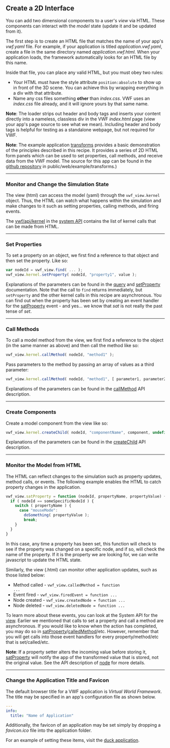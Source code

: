 ## <a name="2d-interface">Create a 2D Interface</a>

You can add two dimensional components to a user's *view* via HTML. These components can interact with the *model* state (update it and be updated from it).

The first step is to create an HTML file that matches the name of your app's *vwf.yaml* file.  For example, if your application is titled *application.vwf.yaml*, create a file in the same directory named *application.vwf.html*. When your application loads, the framework automatically looks for an HTML file by this name.

Inside that file, you can place any valid HTML, but you must obey two rules:

- Your HTML must have the style attribute <code>position:absolute</code> to show up in front of the 3D scene. You can achieve this by wrapping everything in a div with that attribute.
- Name any css files something **other** than *index.css*.  VWF uses an *index.css* file already, and it will ignore yours by that same name.

**Note**: The loader strips out header and body tags and inserts your content directly into a nameless, classless div in the VWF *index.html* page (view your app's page source to see what we mean). Including header and body tags is helpful for testing as a standalone webpage, but not required for VWF. 

**Note**: The example application [transforms](https://demo.virtualworldframework.com/web/example/transforms) provides a basic demonstration of the principles described in this recipe. It provides a series of 2D HTML form panels which can be used to set properties, call methods, and receive data from the VWF model. The source for this app can be found in the [github repository](https://github.com/virtual-world-framework/vwf) in public/web/example/transforms.)

-------------------

### Monitor and Change the Simulation State

The view (html) can access the model (yaml) through the <code>vwf_view.kernel</code> object. Thus, the HTML can watch what happens within the simulation and make changes to it such as setting properties, calling methods, and firing events. 

The [vwf/api/kernel](http://demo.virtual.wf/web/docs/jsdoc/2c8753578a.html) in the [system API](#system-api) contains the list of kernel calls that can be made from HTML.

-------------------

### Set Properties

To set a property on an object, we first find a reference to that object and then set the property.  Like so:

```javascript
var nodeId = vwf_view.find( ... );
vwf_view.kernel.setProperty( nodeId, "property1", value );
```

Explanations of the parameters can be found in the [query](#querying) and [setProperty](http://demo.virtual.wf/web/docs/jsdoc/2c8753578a.html#setProperty) documentation. Note that the call to <code>find</code> returns immediately, but <code>setProperty</code> and the other kernel calls in this recipe are asynchronous. You can find out when the property has been set by creating an event handler for the [satProperty](http://demo.virtual.wf/web/docs/jsdoc/a2d7e1ef81.html#satProperty) event - and yes... we know that *sat* is not really the past tense of *set*.

-------------------

### Call Methods

To call a model method from the view, we first find a reference to the object (in the same manner as above) and then call the method like so:

```javascript
vwf_view.kernel.callMethod( nodeId, "method1" );
```

Pass parameters to the method by passing an array of values as a third parameter: 

```javascript
vwf_view.kernel.callMethod( nodeId, "method1", [ parameter1, parameter2, etc ] );
```

Explanations of the parameters can be found in the [callMethod](http://demo.virtual.wf/web/docs/jsdoc/2c8753578a.html#callMethod)  API description.

-------------------

### Create Components

Create a model component from the view like so:

```javascript
vwf_view.kernel.createChild( nodeId, "componentName", component, undefined, callback );
```

Explanations of the parameters can be found in the [createChild](http://demo.virtual.wf/web/docs/jsdoc/2c8753578a.html#createChild) API description.

-------------------

### Monitor the Model from HTML

The HTML can reflect changes to the simulation such as property updates, method calls, or events. The following example enables the HTML to catch property changes in the application. 

```javascript
vwf_view.satProperty = function (nodeId, propertyName, propertyValue) {
  if ( nodeId == someSpecificNodeId ) {
    switch ( propertyName ) {
      case "mouseMode":
        doSomething( propertyValue );
        break;
    }
  }
}
```

In this case, any time a property has been set, this function will check to see if the property was changed on a specific node, and if so, will check the name of the property. If it is the property we are looking for, we can write javascript to update the HTML state.

Similarly, the view (.html) can monitor other application updates, such as those listed below:

* Method called - <code>vwf_view.calledMethod = function ...</code>
* Event fired - <code>vwf_view.firedEvent = function ...</code>
* Node created - <code>vwf_view.createdNode = function ...</code>
* Node deleted - <code>vwf_view.deletedNode = function ...</code>

To learn more about these events, you can look at the System API for the [view](http://demo.virtual.wf/web/docs/jsdoc/a2d7e1ef81.html). Earlier we mentioned that calls to set a property and call a method are asynchronous. If you would like to know when the action has completed, you may do so in [satProperty](http://demo.virtual.wf/web/docs/jsdoc/a2d7e1ef81.html#satProperty)/[calledMethod](http://demo.virtual.wf/web/docs/jsdoc/a2d7e1ef81.html#calledMethod)/etc.  However, remember that you will get calls into those event handlers for every property/method/etc that is set/called/etc.

**Note**: If a property setter alters the incoming value before storing it, [satProperty](http://demo.virtual.wf/web/docs/jsdoc/a2d7e1ef81.html#satProperty) will notify the app of the transformed value that is stored, not the original value. See the API description of [node](http://demo.virtual.wf/web/docs/jsdoc_cmp/symbols/node.vwf.html) for more details.

-------------------

### Change the Application Title and Favicon

The default browser title for a VWF application is *Virtual World Framework*. The title may be specified in an app's configuration file as shown below. 

```yaml
---
info:
  title: "Name of Application"
```

Additionally, the favicon of an application may be set simply by dropping a *favicon.ico* file into the application folder. 

For an example of setting these items, visit the [duck application](https://demo.virtualworldframework.com/duck).
